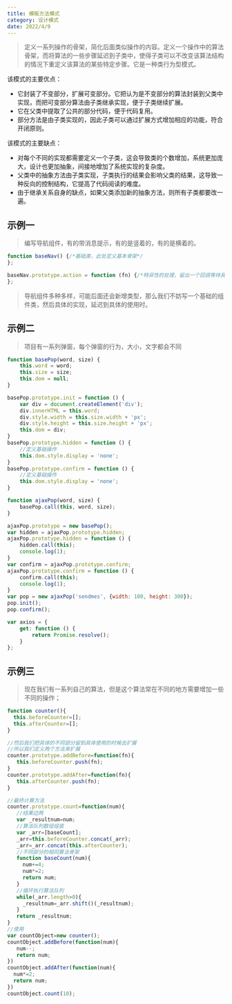 ```yaml
---
title: 模板方法模式
category: 设计模式
date: 2022/4/9
---
```


> 定义一系列操作的骨架，简化后面类似操作的内容。定义一个操作中的算法骨架，而将算法的一些步骤延迟到子类中，使得子类可以不改变该算法结构的情况下重定义该算法的某些特定步骤。它是一种类行为型模式。

该模式的主要优点：

- 它封装了不变部分，扩展可变部分。它把认为是不变部分的算法封装到父类中实现，而把可变部分算法由子类继承实现，便于子类继续扩展。
- 它在父类中提取了公共的部分代码，便于代码复用。
- 部分方法是由子类实现的，因此子类可以通过扩展方式增加相应的功能，符合开闭原则。

该模式的主要缺点：

- 对每个不同的实现都需要定义一个子类，这会导致类的个数增加，系统更加庞大，设计也更加抽象，间接地增加了系统实现的复杂度。
- 父类中的抽象方法由子类实现，子类执行的结果会影响父类的结果，这导致一种反向的控制结构，它提高了代码阅读的难度。
- 由于继承关系自身的缺点，如果父类添加新的抽象方法，则所有子类都要改一遍。

## 示例一

> 编写导航组件，有的带消息提示，有的是竖着的，有的是横着的。

```javascript
function baseNav() {/*基础类，此处定义基本骨架*/
};

baseNav.prototype.action = function (fn) {/*特异性的处理，留出一个回调等待具体实现*/
};

```

> 导航组件多种多样，可能后面还会新增类型，那么我们不妨写一个基础的组件类，然后具体的实现，延迟到具体的使用时。

## 示例二

> 项目有一系列弹窗，每个弹窗的行为，大小，文字都会不同

```javascript
function basePop(word, size) {
    this.word = word;
    this.size = size;
    this.dom = null;
}

basePop.prototype.init = function () {
    var div = document.createElement('div');
    div.innerHTML = this.word;
    div.style.width = this.size.width + 'px';
    div.style.height = this.size.height + 'px';
    this.dom = div;
}
basePop.prototype.hidden = function () {
    //定义基础操作
    this.dom.style.display = 'none';
}
basePop.prototype.confirm = function () {
    //定义基础操作
    this.dom.style.display = 'none';
}

function ajaxPop(word, size) {
    basePop.call(this, word, size);
}

ajaxPop.prototype = new basePop();
var hidden = ajaxPop.prototype.hidden;
ajaxPop.prototype.hidden = function () {
    hidden.call(this);
    console.log(1);
}
var confirm = ajaxPop.prototype.confirm;
ajaxPop.prototype.confirm = function () {
    confirm.call(this);
    console.log(1);
}
var pop = new ajaxPop('sendmes', {width: 100, height: 300});
pop.init();
pop.confirm();

var axios = {
    get: function () {
        return Promise.resolve();
    }
};
```

## 示例三

> 现在我们有一系列自己的算法，但是这个算法常在不同的地方需要增加一些不同的操作；

```javascript
function counter(){
  this.beforeCounter=[];
  this.afterCounter=[];
}

//然后我们把具体的不同部分留到具体使用的时候去扩展
//所以我们定义两个方法来扩展
counter.prototype.addBefore=function(fn){
   this.beforeCounter.push(fn);
}
counter.prototype.addAfter=function(fn){
   this.afterCounter.push(fn);
}

//最终计算方法
counter.prototype.count=function(num){
   //结果边两
   var _resultnum=num;
   //算法队列数组组装
   var _arr=[baseCount];
   _arr=this.beforeCounter.concat(_arr);
   _arr=_arr.concat(this.afterCounter);
   //不同部分的相同算法骨架
   function baseCount(num){
     num+=4;
     num*=2;
     return num;
   }
   //循环执行算法队列
   while(_arr.length>0){
     _resultnum=_arr.shift()(_resultnum);
   }
   return _resultnum;
}
//使用
var countObject=new counter();
countObject.addBefore(function(num){
   num--;
   return num;
})
countObject.addAfter(function(num){
  num*=2;
  return num;
})
countObject.count(10);
```
